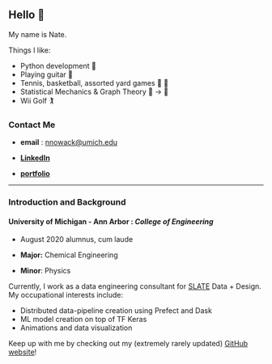 ## Hello 👋 
My name is Nate. 

Things I like:
- Python development 🐍 
- Playing guitar 🎸 
- Tennis, basketball, assorted yard games 🎾  🏀 
- Statistical Mechanics & Graph Theory 🔵 -> 🔵
- Wii Golf 🏌️‍

### Contact Me
- **email** : nnowack@umich.edu 

- [**LinkedIn**](https://www.linkedin.com/in/nathan-nowack-a6b59b143/)

- [**portfolio**](https://github.com/zzstoatzz/portfolio)

---

### Introduction and Background

#### University of Michigan - Ann Arbor :  *College of Engineering*


-  August 2020 alumnus, cum laude 

- **Major:** Chemical Engineering

- **Minor**: Physics

Currently, I work as a data engineering consultant for [SLATE](https://www.slateco.io) Data + Design. My occupational interests include:
- Distributed data-pipeline creation using Prefect and Dask
- ML model creation on top of TF Keras
- Animations and data visualization

Keep up with me by checking out my (extremely rarely updated) [GitHub website](https://zzstoatzz.github.io/)!
